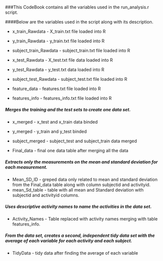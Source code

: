 ###This CodeBook contains all the variables used in the run_analysis.r script.

####Below are the variables used in the script along with its description.

* x_train_Rawdata - X_train.txt file loaded into R 
* y_train_Rawdata - y_train.txt file loaded into R
* subject_train_Rawdata - subject_train.txt file loaded into R

* x_test_Rawdata - X_test.txt file data loaded into R
* y_test_Rawdata - y_test.txt data loaded into R
* subject_test_Rawdata - subject_test.txt file loaded into R

* feature_data - features.txt file loaded into R
* features_info - features_info.txt file loaded into R

##### Merges the training and the test sets to create one data set.

* x_merged - x_test and x_train data binded
* y_merged - y_train and y_test binded
* subject_merged - subject_test and subject_train data merged

* Final_data - final one data table after merging all the data

##### Extracts only the measurements on the mean and standard deviation for each measurement.

* Mean_SD_ID - greped data only related to mean and standard deviation from the Final_data table along with column subjectid and activityid.
* mean_Sd_table - table with all mean and Standard deviation with subjectid and activityid columns.

##### Uses descriptive activity names to name the activities in the data set.

* Activity_Names - Table replaced with activity names merging with table features_info.

##### From the data set, creates a second, independent tidy data set with the average of each variable for each activity and each subject.

* TidyData - tidy data after finding the average of each variable


